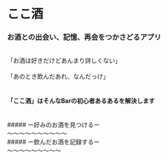 # ここ酒 

### お酒との出会い、記憶、再会をつかさどるアプリ

<br />
「お酒は好きだけどあんまり詳しくない」
 <br />
 <br />
「あのとき飲んだあれ、なんだっけ」
 <br />
 <br />
 
#### 「ここ酒」はそんなBarの初心者あるあるを解決します
 <br />
##### ー好みのお酒を見つけるー
 <br />
〜〜〜〜〜〜〜〜〜〜
 <br />
##### ー飲んだお酒を記録するー
  <br />
 〜〜〜〜〜〜〜〜〜
  <br />








